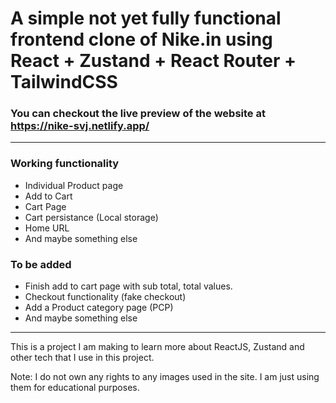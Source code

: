 # A simple not yet fully functional frontend clone of Nike.in using React + Zustand + React Router + TailwindCSS

### You can checkout the live preview of the website at https://nike-svj.netlify.app/

---

### Working functionality

- Individual Product page
- Add to Cart
- Cart Page
- Cart persistance (Local storage)
- Home URL
- And maybe something else

### To be added

- Finish add to cart page with sub total, total values.
- Checkout functionality (fake checkout)
- Add a Product category page (PCP)
- And maybe something else

---

This is a project I am making to learn more about ReactJS, Zustand and other tech that I use in this project.

Note: I do not own any rights to any images used in the site. I am just using them for educational purposes.
